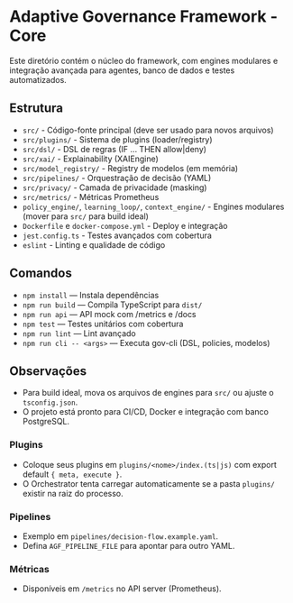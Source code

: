 # Adaptive Governance Framework - Core

Este diretório contém o núcleo do framework, com engines modulares e integração avançada para agentes, banco de dados e testes automatizados.

## Estrutura
- `src/` - Código-fonte principal (deve ser usado para novos arquivos)
- `src/plugins/` - Sistema de plugins (loader/registry)
- `src/dsl/` - DSL de regras (IF ... THEN allow|deny)
- `src/xai/` - Explainability (XAIEngine)
- `src/model_registry/` - Registry de modelos (em memória)
- `src/pipelines/` - Orquestração de decisão (YAML)
- `src/privacy/` - Camada de privacidade (masking)
- `src/metrics/` - Métricas Prometheus
- `policy_engine/`, `learning_loop/`, `context_engine/` - Engines modulares (mover para `src/` para build ideal)
- `Dockerfile` e `docker-compose.yml` - Deploy e integração
- `jest.config.ts` - Testes avançados com cobertura
- `eslint` - Linting e qualidade de código

## Comandos
- `npm install` — Instala dependências
- `npm run build` — Compila TypeScript para `dist/`
- `npm run api` — API mock com /metrics e /docs
- `npm test` — Testes unitários com cobertura
- `npm run lint` — Lint avançado
- `npm run cli -- <args>` — Executa gov-cli (DSL, policies, modelos)

## Observações
- Para build ideal, mova os arquivos de engines para `src/` ou ajuste o `tsconfig.json`.
- O projeto está pronto para CI/CD, Docker e integração com banco PostgreSQL.

### Plugins
- Coloque seus plugins em `plugins/<nome>/index.(ts|js)` com export default `{ meta, execute }`.
- O Orchestrator tenta carregar automaticamente se a pasta `plugins/` existir na raiz do processo.

### Pipelines
- Exemplo em `pipelines/decision-flow.example.yaml`.
- Defina `AGF_PIPELINE_FILE` para apontar para outro YAML.

### Métricas
- Disponíveis em `/metrics` no API server (Prometheus).
